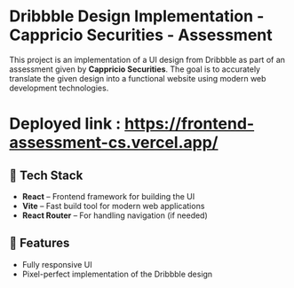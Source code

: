 # Dribbble Design Implementation - Cappricio Securities - Assessment

This project is an implementation of a UI design from Dribbble as part of an assessment given by **Cappricio Securities**. The goal is to accurately translate the given design into a functional website using modern web development technologies.

# Deployed link : https://frontend-assessment-cs.vercel.app/

## 🚀 Tech Stack
- **React** – Frontend framework for building the UI
- **Vite** – Fast build tool for modern web applications
- **React Router** – For handling navigation (if needed)

## 📌 Features
- Fully responsive UI
- Pixel-perfect implementation of the Dribbble design

